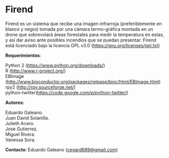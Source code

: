 Firend
======

Firend es un sistema que recibe una imagen infrarroja (preferiblemente en blanco y negro) tomada por una cámara termo-gráfica montada en un drone que sobrevolará áreas forestales para medir la temperatura en estas, y así dar aviso ante posibles incendios que se puedan presentar. Firend está licenciado bajo la licencia GPL v3.0 (https://gnu.org/licenses/gpl.txt)

**Requerimientos**:

Python 2 (https://www.python.org/downloads/)<br/>
R (http://www.r-project.org/)<br/>
EBImage (http://www.bioconductor.org/packages/release/bioc/html/EBImage.html)<br/>
rpy2 (http://rpy.sourceforge.net/)<br/>
python-twitter(https://code.google.com/p/python-twitter/)


**Autores:**

Eduardo Galeano.<br/>
Juan David Solanilla.<br/>
Julieth Acero.<br/>
Jose Gutierrez.<br/>
Miguel Rivera.<br/>
Vanessa Sora.<br/>

**Contacto**: Eduardo Galeano (cegard689@gmail.com)
